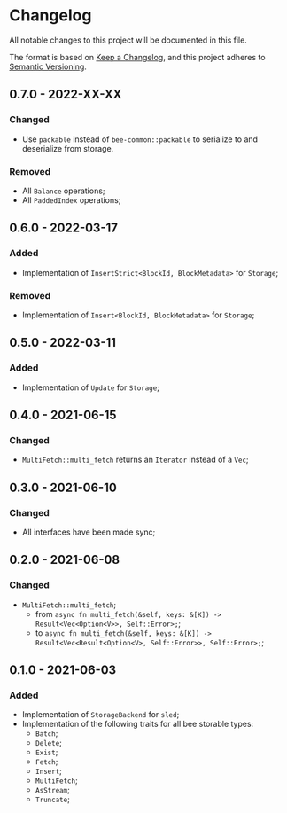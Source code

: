 # Changelog

All notable changes to this project will be documented in this file.

The format is based on [Keep a Changelog](https://keepachangelog.com/en/1.0.0/),
and this project adheres to [Semantic Versioning](https://semver.org/spec/v2.0.0.html).

<!-- ## Unreleased - YYYY-MM-DD

### Added

### Changed

### Deprecated

### Removed

### Fixed

### Security -->

## 0.7.0 - 2022-XX-XX

### Changed

- Use `packable` instead of `bee-common::packable` to serialize to and deserialize from storage.

### Removed

- All `Balance` operations;
- All `PaddedIndex` operations;

## 0.6.0 - 2022-03-17

### Added

- Implementation of `InsertStrict<BlockId, BlockMetadata>` for `Storage`;

### Removed

- Implementation of `Insert<BlockId, BlockMetadata>` for `Storage`;

## 0.5.0 - 2022-03-11

### Added

- Implementation of `Update` for `Storage`;

## 0.4.0 - 2021-06-15

### Changed

- `MultiFetch::multi_fetch` returns an `Iterator` instead of a `Vec`;

## 0.3.0 - 2021-06-10

### Changed

- All interfaces have been made sync;

## 0.2.0 - 2021-06-08

### Changed

- `MultiFetch::multi_fetch`;
  - from `async fn multi_fetch(&self, keys: &[K]) -> Result<Vec<Option<V>>, Self::Error>;`;
  - to `async fn multi_fetch(&self, keys: &[K]) -> Result<Vec<Result<Option<V>, Self::Error>>, Self::Error>;`;

## 0.1.0 - 2021-06-03

### Added

- Implementation of `StorageBackend` for `sled`;
- Implementation of the following traits for all bee storable types:
  - `Batch`;
  - `Delete`;
  - `Exist`;
  - `Fetch`;
  - `Insert`;
  - `MultiFetch`;
  - `AsStream`;
  - `Truncate`;
